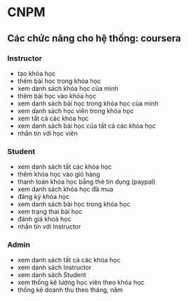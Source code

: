 # CNPM

## Các chức năng cho hệ thống: coursera
### Instructor
- tạo khóa học
- thêm bài học trong khóa học 
- xem danh sách khóa học của mình
- thêm bài học vào khóa học
- xem danh sách bài học trong khóa học của mình
- xem danh sách học viên trong khóa học
- xem tất cả các khóa học
- xem danh sách bài học của tất cả các khóa học
- nhắn tin với học viên

### Student
- xem danh sách tất các khóa học
- thêm khóa học vào giỏ hàng
- thanh toán khóa học bằng thẻ tín dụng (paypal) 
- xem danh sách khóa học đã mua
- đăng ký khóa học
- xem danh sách bài học trong khóa học
- xem trạng thai bài học
- đánh giá khoá học
- nhắn tin với Instructor

### Admin
- xem danh sách tất cả các khóa học
- xem danh sách Instructor
- xem danh sách Student
- xem thống kê lượng học viên theo khóa học
- thống kê doanh thu theo tháng, năm
